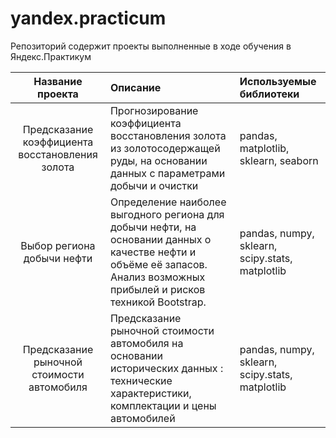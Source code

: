 # yandex.practicum
Репозиторий содержит проекты выполненные в ходе обучения в Яндекс.Практикум

| Название проекта                         | Описание                | Используемые библиотеки     |
| :---------------------------------------:| :---------------------- |:----------------------------|
| Предсказание коэффициента восстановления золота| Прогнозирование коэффициента восстановления золота из золотосодержащей руды, на основании данных с параметрами добычи и очистки   | pandas, matplotlib, sklearn, seaborn |
| Выбор региона добычи нефти| Определение наиболее выгодного региона для добычи нефти, на основании данных о качестве нефти и объёме её запасов. Анализ возможных прибылей и рисков техникой Bootstrap.    | pandas, numpy, sklearn, scipy.stats, matplotlib |
| Предсказание рыночной стоимости автомобиля| Предсказание рыночной стоимости автомобиля на основании исторических данных : технические характеристики, комплектации и цены автомобилей| pandas, numpy, sklearn, scipy.stats, matplotlib |
